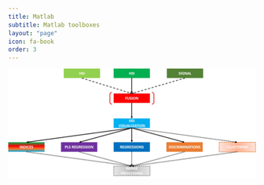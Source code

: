 ```yaml
---
title: Matlab
subtitle: Matlab toolboxes
layout: "page"
icon: fa-book
order: 3
---
```


<center><img src="Matlab.jpg" width="900"/></center>
